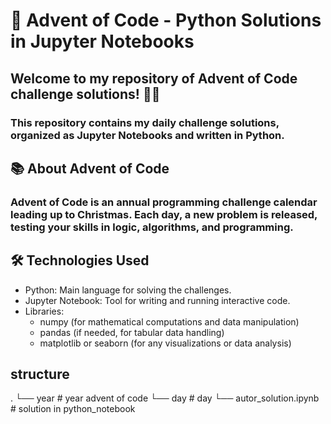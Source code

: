 # 🎄 Advent of Code - Python Solutions in Jupyter Notebooks
## Welcome to my repository of Advent of Code challenge solutions! 🎅✨

### This repository contains my daily challenge solutions, organized as Jupyter Notebooks and written in Python.

## 📚 About Advent of Code
### Advent of Code is an annual programming challenge calendar leading up to Christmas. Each day, a new problem is released, testing your skills in logic, algorithms, and programming.

## 🛠️ Technologies Used
- Python: Main language for solving the challenges.
- Jupyter Notebook: Tool for writing and running interactive code.
- Libraries:
  - numpy (for mathematical computations and data manipulation)
  - pandas (if needed, for tabular data handling)
  - matplotlib or seaborn (for any visualizations or data analysis)
 
## structure
.
└── year                   			  # year advent of code
    └── day                       # day
        └── autor_solution.ipynb  # solution in python_notebook
